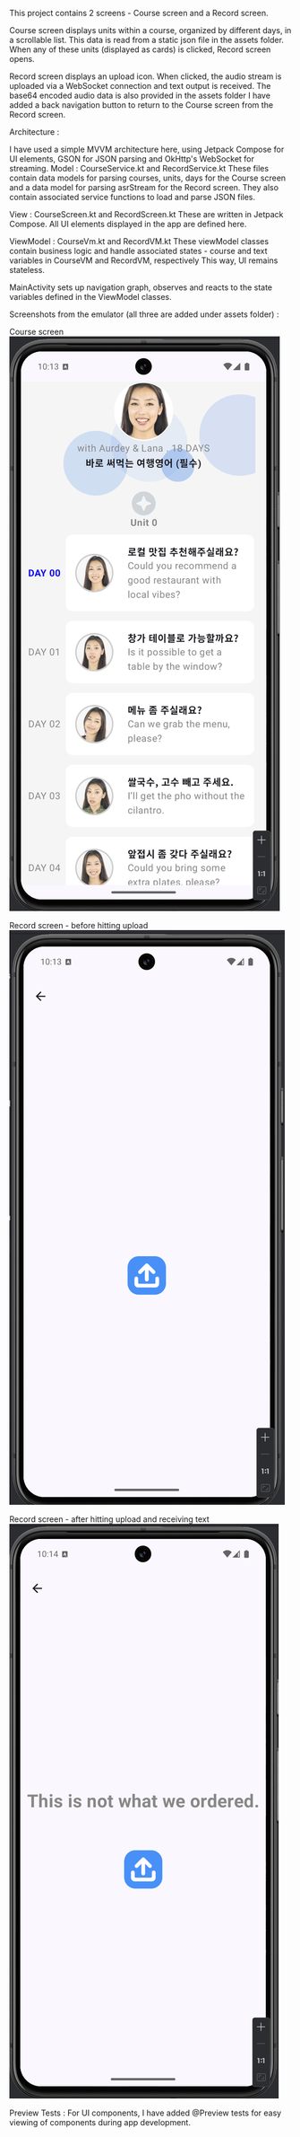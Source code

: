 This project contains 2 screens - Course screen and a Record screen. 

Course screen displays units within a course, organized by different days, in a scrollable list. This data is read from a static json file in the assets folder.
When any of these units (displayed as cards) is clicked, Record screen opens.

Record screen displays an upload icon. When clicked, the audio stream is uploaded via a WebSocket connection and text output is received. The base64 encoded audio data is also provided in the assets folder
I have added a back navigation button to return to the Course screen from the Record screen.

Architecture :

I have used a simple MVVM architecture here, using Jetpack Compose for UI elements, GSON for JSON parsing and OkHttp's WebSocket for streaming.
Model : 
    CourseService.kt and RecordService.kt
        These files contain data models for parsing courses, units, days for the Course screen 
        and a data model for parsing asrStream for the Record screen.
        They also contain associated service functions to load and parse JSON files.

View :
    CourseScreen.kt and RecordScreen.kt
        These are written in Jetpack Compose. All UI elements displayed in the app are defined here.

ViewModel :
    CourseVm.kt and RecordVM.kt
        These viewModel classes contain business logic and handle associated states - 
        course and text variables in CourseVM and RecordVM, respectively 
        This way, UI remains stateless.

MainActivity sets up navigation graph, observes and reacts to the state variables defined in the ViewModel classes.

Screenshots from the emulator (all three are added under assets folder) :

Course screen 
![1_CourseScreen.png](src%2Fmain%2Fassets%2F1_CourseScreen.png)

Record screen - before hitting upload
![2_RecordScreen.png](src%2Fmain%2Fassets%2F2_RecordScreen.png)

Record screen - after hitting upload and receiving text
![3_AfterUploadingAudioStream.png](src%2Fmain%2Fassets%2F3_AfterUploadingAudioStream.png)

Preview Tests :
For UI components, I have added @Preview tests for easy viewing of components during app development.
